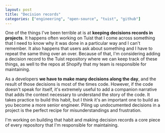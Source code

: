 ```yaml
---
layout: post
title: "Decision records"
categories: ["engineering", "open-source", "tuist", "github"]
---
```


One of the things I've been terrible at is at **keeping decisions records in projects**.
It happens often working on Tuist that I come across something that I need to know why it was done in a particular way and I can't remember.
It also happens that users ask about something and I have to repeat the same thing over an over.
Because of that, I'm considering adding a decision record to the Tuist repository where we can keep track of these things,
as well to the repos at Shopify that my team is responsible for maintaining.

As a developers **we have to make many decisions along the day**,
and the result of those decisions is most of the times code.
However, if the code doesn't speak for itself,
it's extremely useful to add a companion narrative that adds the context necessary to understand the story of the code.
It takes practice to build this habit,
but I think it's an important one to build as you become a more senior engineer.
Piling up undocumented decisions in a project is the perfect recipe for misunderstandings and frustration.

I'm working on building that habit and making decision records a core piece of every repository that I'm responsible for maintaining.
